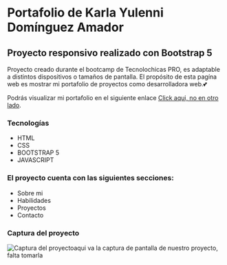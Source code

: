 # Portafolio de Karla Yulenni Domínguez Amador
## Proyecto responsivo realizado con Bootstrap 5

 Proyecto creado durante el bootcamp de Tecnolochicas PRO, es adaptable a distintos dispositivos o tamaños de pantalla.
El propósito de esta pagína web es mostrar mi portafolio de proyectos como desarrolladora web.💕

Podrás visualizar mi portafolio en el siguiente enlace [Click aqui, no en otro lado](https://Karla-Yulenni.github.io).
### Tecnologías

* HTML
* CSS
* BOOTSTRAP 5
* JAVASCRIPT

### El proyecto cuenta con las siguientes secciones:

* Sobre mi
* Habilidades
* Proyectos
* Contacto

### Captura del proyecto
![Captura del proyecto](https://myoctocat.com/assets/images/base-octocat.svg)aqui va la captura de pantalla de nuestro proyecto, falta tomarla
